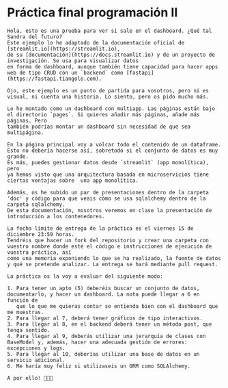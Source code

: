 # Práctica final programación II


    Hola, esto es una prueba para ver si sale en el dashboard. ¿Qué tal Sandra del futuro?
    Este ejemplo lo he adaptado de la documentación oficial de [streamlit.io](https://streamlit.io), 
    de su [documentación](https://docs.streamlit.io) y de un proyecto de investigación. Se usa para visualizar datos
    en forma de dashboard, aunque también tiene capacidad para hacer apps web de tipo CRUD con un `backend` como [fastapi](https://fastapi.tiangolo.com).
    
    Ojo, este ejemplo es un punto de partida para vosotros, pero ni es visual, ni cuenta una historia. Lo siento, pero os pido mucho más.
    
    Lo he montado como un dashboard con multiapp. Las páginas están bajo el directorio `pages`. Si quieres añadir más páginas, añade más páginas. Pero 
    también podrías montar un dashboard sin necesidad de que sea multipágina. 
    
    En la página principal voy a volcar todo el contenido de un dataframe. Esto no debería hacerse así, sobretodo si el conjunto de datos es muy grande. 
    Es más, puedes gestionar datos desde `streamlit` (app monolítica), pero
    ya hemos visto que una arquitectura basada en microservicios tiene ciertas ventajas sobre  una app monolítica.
    
    Además, os he subido un par de presentaciones dentro de la carpeta 'doc' y código para que veais cómo se usa sqlalchemy dentro de la carpeta sqlalchemy.
    De esta documentación, nosotros veremos en clase la presentación de introducción a los contenedores.

    La fecha límite de entrega de la práctica es el viernes 15 de diciembre 23:59 horas.
    Tendréis que hacer un fork del repositorio y crear una carpeta con vuestro nombre donde esté el código e instrucciones de ejecución de vuestra práctica, así
    como una memoria exponiendo lo que se ha realizado, la fuente de datos y qué se pretende analizar. La entrega se hará mediante pull request.  

    La práctica os la voy a evaluar del siguiente modo:
    
    1. Para tener un apto (5) deberéis buscar un conjunto de datos, documentarlo, y hacer un dashboard. La nota puede llegar a 6 en función de 
       que lo que me quieras contar se entienda bien con el dashboard que me muestras. 
    2. Para llegar al 7, deberá tener gráficos de tipo interactivos.
    3. Para llegar al 8, en el backend deberá tener un método post, que tenga sentido.
    4. Para llegar al 9, deberás utilizar una jerarquía de clases con BaseModel y, además, hacer una adecuada gestión de errores: excepciones y logs.
    5. Para llegar al 10, deberías utilizar una base de datos en un servicio adicional. 
    6. Me haría muy feliz si utilizaseis un ORM como SQLAlchemy.
   
    A por ello! 💪💪💪
